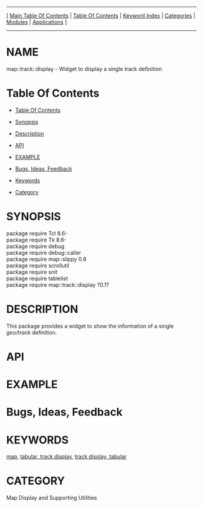 
[//000000001]: # (map::track::display \- Map display support)
[//000000002]: # (Generated from file 'track\-display\.man' by tcllib/doctools with format 'markdown')
[//000000003]: # (map::track::display\(n\) 0\.1 tklib "Map display support")

<hr> [ <a href="../../../../toc.md">Main Table Of Contents</a> &#124; <a
href="../../../toc.md">Table Of Contents</a> &#124; <a
href="../../../../index.md">Keyword Index</a> &#124; <a
href="../../../../toc0.md">Categories</a> &#124; <a
href="../../../../toc1.md">Modules</a> &#124; <a
href="../../../../toc2.md">Applications</a> ] <hr>

# NAME

map::track::display \- Widget to display a single track definition

# <a name='toc'></a>Table Of Contents

  - [Table Of Contents](#toc)

  - [Synopsis](#synopsis)

  - [Description](#section1)

  - [API](#section2)

  - [EXAMPLE](#section3)

  - [Bugs, Ideas, Feedback](#section4)

  - [Keywords](#keywords)

  - [Category](#category)

# <a name='synopsis'></a>SYNOPSIS

package require Tcl 8\.6\-  
package require Tk 8\.6\-  
package require debug  
package require debug::caller  
package require map::slippy 0\.8  
package require scrollutil  
package require snit  
package require tablelist  
package require map::track::display ?0\.1?  

# <a name='description'></a>DESCRIPTION

This package provides a widget to show the information of a single *geo/track*
definition\.

# <a name='section2'></a>API

# <a name='section3'></a>EXAMPLE

# <a name='section4'></a>Bugs, Ideas, Feedback

# <a name='keywords'></a>KEYWORDS

[map](\.\./\.\./\.\./\.\./index\.md\#map), [tabular, track
display](\.\./\.\./\.\./\.\./index\.md\#tabular\_track\_display), [track display,
tabular](\.\./\.\./\.\./\.\./index\.md\#track\_display\_tabular)

# <a name='category'></a>CATEGORY

Map Display and Supporting Utilities
